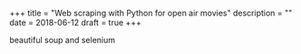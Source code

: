 +++
title =  "Web scraping with Python for open air movies"
description = ""
date = 2018-06-12
draft = true
+++

beautiful soup and selenium
